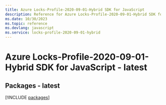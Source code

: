 ```yaml
---
title: Azure Locks-Profile-2020-09-01-Hybrid SDK for JavaScript
description: Reference for Azure Locks-Profile-2020-09-01-Hybrid SDK for JavaScript
ms.date: 10/30/2023
ms.topic: reference
ms.devlang: javascript
ms.service: locks-profile-2020-09-01-hybrid
---
```

# Azure Locks-Profile-2020-09-01-Hybrid SDK for JavaScript - latest
## Packages - latest
[!INCLUDE [packages](locks-profile-2020-09-01-hybrid-index.md)]